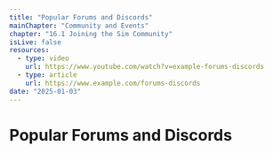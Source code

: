 ```yaml
---
title: "Popular Forums and Discords"
mainChapter: "Community and Events"
chapter: "16.1 Joining the Sim Community"
isLive: false
resources:
  - type: video
    url: https://www.youtube.com/watch?v=example-forums-discords
  - type: article
    url: https://www.example.com/forums-discords
date: "2025-01-03"
---
```


# Popular Forums and Discords
